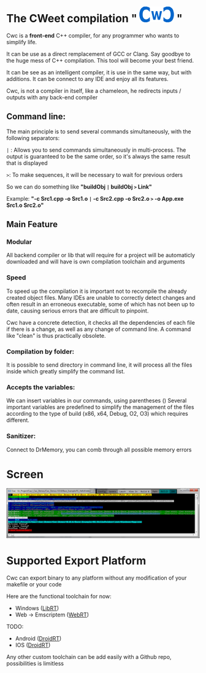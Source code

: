 
# The CWeet compilation " [![Screen Shot](Tools/Cwc_small.png)](https://github.com/Honera/Cwc/blob/master/Tools/Cwc_small.png) "

Cwc is a **front-end** C++ compiler, for any programmer who wants to simplify life.

It can be use as a direct remplacement of GCC or Clang. 
Say goodbye to the huge mess of C++ compilation. This tool will become your best friend.

It can be see as an intelligent compiler, it is use in the same way, but with additions. It can be connect to any IDE and enjoy all its features.

Cwc, is not a compiler in itself, like a chameleon, he redirects inputs / outputs with any back-end compiler


## Command line:

The main principle is to send several commands simultaneously, with the following separators:

`|` : Allows you to send commands simultaneously in multi-process. The output is guaranteed to be the same order, so it's always the same result that is displayed

`>`: To make sequences, it will be necessary to wait for previous orders

So we can do something like **"buildObj `|` buildObj `>` Link"**

Example: **"-c Src1.cpp -o Src1.o `|` -c Src2.cpp -o Src2.o `>` -o App.exe Src1.o Src2.o"**


## Main Feature

### Modular
All backend compiler or lib that will require for a project will be automaticly downloaded and will have is own compilation toolchain and arguments


### Speed
To speed up the compilation it is important not to recompile the already created object files.
Many IDEs are unable to correctly detect changes and often result in an erroneous executable, some of which has not been up to date, causing serious errors that are difficult to pinpoint.

Cwc have a concrete detection, it checks all the dependencies of each file if there is a change, as well as any change of command line. A command like "clean" is thus practically obsolete.

### Compilation by folder:
It is possible to send directory in command line, it will process all the files inside which greatly simplify the command list.

### Accepts the variables:
We can insert variables in our commands, using parentheses ()
Several important variables are predefined to simplify the management of the files according to the type of build (x86, x64, Debug, O2, O3) which requires different.

### Sanitizer:
Connect to DrMemory, you can comb through all possible memory errors


# Screen

 [![Screen Shot](Tools/Screen.png)](https://github.com/Honera/Cwc/blob/master/Tools/Screen.png)
 
 
 # Supported Export Platform

Cwc can export binary to any platform without any modification of your makefile or your code

Here are the functional toolchain for now:

* Windows           ([LibRT](https://github.com/VLiance/LibRT))
* Web -> Emscriptem ([WebRT](https://github.com/VLiance/WebRT))

TODO:

* Android           ([DroidRT](https://github.com/VLiance/DroidRT))
* IOS				([DroidRT](https://github.com/VLiance/IRT))

Any other custom toolchain can be add easily with a Github repo, possibilities is limitless

